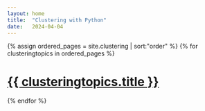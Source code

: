 ```yaml
---
layout: home
title:  "Clustering with Python"
date:   2024-04-04
---
```


<div class="row">
        {% assign ordered_pages = site.clustering | sort:"order" %}
        {% for clusteringtopics in ordered_pages %}
        <div class="">
            <h1>
              <a href="{{clusteringtopics.url}}" class ="no_text_decoration">
              {{ clusteringtopics.title }}</a>
            </h1>
        </div>
        {% endfor %}
</div>
